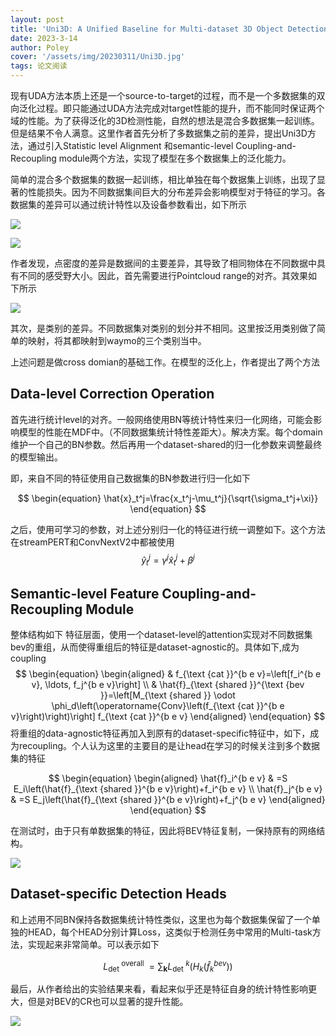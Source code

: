 ```yaml
---
layout: post
title: 'Uni3D: A Unified Baseline for Multi-dataset 3D Object Detection'
date: 2023-3-14
author: Poley
cover: '/assets/img/20230311/Uni3D.jpg'
tags: 论文阅读  
---
```



现有UDA方法本质上还是一个source-to-target的过程，而不是一个多数据集的双向泛化过程。即只能通过UDA方法完成对target性能的提升，而不能同时保证两个域的性能。为了获得泛化的3D检测性能，自然的想法是混合多数据集一起训练。但是结果不令人满意。这里作者首先分析了多数据集之前的差异，提出Uni3D方法，通过引入Statistic
level Alignment 和semantic-level Coupling-and-Recoupling module两个方法，实现了模型在多个数据集上的泛化能力。


简单的混合多个数据集的数据一起训练，相比单独在每个数据集上训练，出现了显著的性能损失。因为不同数据集间巨大的分布差异会影响模型对于特征的学习。各数据集的差异可以通过统计特性以及设备参数看出，如下所示

![](/assets/img/20230311/Uni3DF2.jpg)

![](/assets/img/20230311/Uni3DT1.jpg)

作者发现，点密度的差异是数据间的主要差异，其导致了相同物体在不同数据中具有不同的感受野大小。因此，首先需要进行Pointcloud range的对齐。其效果如下所示

![](/assets/img/20230311/Uni3DT2.jpg)

其次，是类别的差异。不同数据集对类别的划分并不相同。这里按泛用类别做了简单的映射，将其都映射到waymo的三个类别当中。

上述问题是做cross domian的基础工作。在模型的泛化上，作者提出了两个方法

## Data-level Correction Operation

首先进行统计level的对齐。一般网络使用BN等统计特性来归一化网络，可能会影响模型的性能在MDF中。（不同数据集统计特性差距大）。解决方案。每个domain维护一个自己的BN参数。然后再用一个dataset-shared的归一化参数来调整最终的模型输出。

即，来自不同的特征使用自己数据集的BN参数进行归一化如下

$$
\begin{equation}
\hat{x}_t^j=\frac{x_t^j-\mu_t^j}{\sqrt{\sigma_t^j+\xi}}
\end{equation}
$$

之后，使用可学习的参数，对上述分别归一化的特征进行统一调整如下。这个方法在streamPERT和ConvNextV2中都被使用
$$
\begin{equation}
\hat{y}_t^j=\gamma^j \hat{x}_t^j+\beta^j
\end{equation}
$$

## Semantic-level Feature Coupling-and-Recoupling Module
整体结构如下
特征层面，使用一个dataset-level的attention实现对不同数据集bev的重组，从而使得重组后的特征是dataset-agnostic的。具体如下,成为coupling
$$
\begin{equation}
\begin{aligned}
& f_{\text {cat }}^{b e v}=\left[f_i^{b e v}, \ldots, f_j^{b e v}\right] \\
& \hat{f}_{\text {shared }}^{\text {bev }}=\left[M_{\text {shared }} \odot \phi_d\left(\operatorname{Conv}\left(f_{\text {cat }}^{b e v}\right)\right)\right] f_{\text {cat }}^{b e v}
\end{aligned}
\end{equation}
$$
将重组的data-agnostic特征再加入到原有的dataset-specific特征中，如下，成为recoupling。个人认为这里的主要目的是让head在学习的时候关注到多个数据集的特征

$$
\begin{equation}
\begin{aligned}
\hat{f}_i^{b e v} & =S E_i\left(\hat{f}_{\text {shared }}^{b e v}\right)+f_i^{b e v} \\
\hat{f}_j^{b e v} & =S E_j\left(\hat{f}_{\text {shared }}^{b e v}\right)+f_j^{b e v}
\end{aligned}
\end{equation}
$$

在测试时，由于只有单数据集的特征，因此将BEV特征复制，一保持原有的网络结构。

![](/assets/img/20230311/Uni3DF4.jpg)

## Dataset-specific Detection Heads
和上述用不同BN保持各数据集统计特性类似，这里也为每个数据集保留了一个单独的HEAD，每个HEAD分别计算Loss，这类似于检测任务中常用的Multi-task方法，实现起来非常简单。可以表示如下

$$
\begin{equation}
L_{\text {det }}^{\text {overall }}=\sum_{\boldsymbol{k}} L_{\text {det }}^k\left(H_k\left(\hat{f}_k^{b e v}\right)\right)
\end{equation}
$$

最后，从作者给出的实验结果来看，看起来似乎还是特征自身的统计特性影响更大，但是对BEV的CR也可以显著的提升性能。

![](/assets/img/20230311/Uni3DT3.jpg)